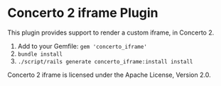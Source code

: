 # Concerto 2 iframe Plugin
This plugin provides support to render a custom iframe, in Concerto 2.

1.  Add to your Gemfile: ```gem 'concerto_iframe'```
2.  ```bundle install```
3.  ```./script/rails generate concerto_iframe:install install```

Concerto 2 iframe is licensed under the Apache License, Version 2.0.
